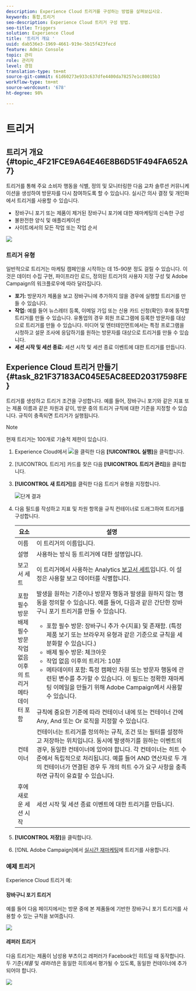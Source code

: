```yaml
---
description: Experience Cloud 트리거를 구성하는 방법을 살펴보십시오.
keywords: 통합,트리거
seo-description: Experience Cloud 트리거 구성 방법.
seo-title: Triggers
solution: Experience Cloud
title: '트리거 개요 '
uuid: dab536e3-1969-4661-919e-5b15f423fecd
feature: Admin Console
topic: 관리
role: 관리자
level: 경험
translation-type: tm+mt
source-git-commit: 61d60273e933c637dfe4400da78257e1c80015b3
workflow-type: tm+mt
source-wordcount: '678'
ht-degree: 98%

---
```



# 트리거

## 트리거 개요 {#topic_4F21FCE9A64E46E8B6D51F494FA652A7}

트리거를 통해 주요 소비자 행동을 식별, 정의 및 모니터링한 다음 교차 솔루션 커뮤니케이션을 생성하여 방문자를 다시 참여하도록 할 수 있습니다. 실시간 의사 결정 및 개인화에서 트리거를 사용할 수 있습니다.

* 장바구니 포기 또는 제품이 제거된 장바구니 포기에 대한 재마케팅의 신속한 구성
* 불완전한 양식 및 애플리케이션
* 사이트에서의 모든 작업 또는 작업 순서

![](assets/trigger-abandonment-2.png)

### 트리거 유형

일반적으로 트리거는 마케팅 캠페인을 시작하는 데 15-90분 정도 걸릴 수 있습니다. 이것은 데이터 수집 구현, 파이프라인 로드, 정의된 트리거의 사용자 지정 구성 및 Adobe Campaign의 워크플로우에 따라 달라집니다.

* **포기:** 방문자가 제품을 보고 장바구니에 추가하지 않을 경우에 실행할 트리거를 만들 수 있습니다.
* **작업:** 예를 들어 뉴스레터 등록, 이메일 가입 또는 신용 카드 신청(확인) 후에 동작할 트리거를 만들 수 있습니다. 유통업의 경우 회원 프로그램에 등록한 방문자를 대상으로 트리거를 만들 수 있습니다. 미디어 및 엔터테인먼트에서는 특정 프로그램을 시청하고 설문 조사에 응답하기를 원하는 방문자를 대상으로 트리거를 만들 수 있습니다.
* **세션 시작 및 세션 종료:** 세션 시작 및 세션 종료 이벤트에 대한 트리거를 만듭니다.

## Experience Cloud 트리거 만들기 {#task_821F37183AC045E5AC8EED20317598FE}

트리거를 생성하고 트리거 조건을 구성합니다. 예를 들어, 장바구니 포기와 같은 지표 또는 제품 이름과 같은 차원과 같이, 방문 중의 트리거 규칙에 대한 기준을 지정할 수 있습니다. 규칙이 충족되면 트리거가 실행됩니다.

>[!NOTE]
>
>현재 트리거는 100개로 기술적 제한이 있습니다.

1. Experience Cloud에서 ![](assets/menu-icon.png)을 클릭한 다음 **[!UICONTROL 실행]**&#x200B;을 클릭합니다.
2. [!UICONTROL 트리거] 카드를 찾은 다음 **[!UICONTROL 트리거 관리]**&#x200B;을 클릭합니다.
3. **[!UICONTROL 새 트리거]**&#x200B;를 클릭한 다음 트리거 유형을 지정합니다.

   ![단계 결과](assets/add-trigger.png)

4. 다음 필드를 작성하고 지표 및 차원 항목을 규칙 컨테이너로 드래그하여 트리거를 구성합니다. 

   | 요소 | 설명 |
   |--- |--- |
   | 이름 | 이 트리거의 이름입니다. |
   | 설명 | 사용하는 방식 등 트리거에 대한 설명입니다. |
   | 보고서 세트 | 이 트리거에서 사용하는 Analytics [보고서 세트](https://docs.adobe.com/content/help/en/analytics/implementation/analytics-basics/ref-reports-report-suites.html)입니다. 이 설정은 사용할 보고 데이터를 식별합니다. |
   | 포함 필수 방문<br>배제 필수 방문<br>작업 없음 이후의 트리거<br>메타데이터 포함 | 발생을 원하는 기준이나 방문자 행동과 발생을 원하지 않는 행동을 정의할 수 있습니다.  예를 들어, 다음과 같은 간단한 장바구니 포기 트리거를 만들 수 있습니다.<ul><li>포함 필수 방문: 장바구니 추가 수(지표) 및 존재함. (특정 제품 보기 또는 브라우저 유형과 같은 기준으로 규칙을 세분화할 수 있습니다.)</li><li>배제 필수 방문: 체크아웃</li><li>작업 없음 이후의 트리거: 10분</li><li>메타데이터 포함: 특정 캠페인 차원 또는 방문자 행동에 관련된 변수를 추가할 수 있습니다. 이 필드는 정확한 재마케팅 이메일을 만들기 위해 Adobe Campaign에서 사용할 수 있습니다.</li></ul><br>규칙에 중요한 기준에 따라 컨테이너 내에 또는 컨테이너 간에 Any, And 또는 Or 로직을 지정할 수 있습니다. |
   | 컨테이너 | 컨테이너는 트리거를 정의하는 규칙, 조건 또는 필터를 설정하고 저장하는 위치입니다. 동시에 발생하기를 원하는 이벤트의 경우, 동일한 컨테이너에 있어야 합니다. 각 컨테이너는 히트 수준에서 독립적으로 처리됩니다.  예를 들어 AND 연산자로 두 개의 컨테이너가 연결된 경우 두 개의 히트 수가 요구 사항을 충족하면 규칙이 유효할 수 있습니다. |
   | 후에 새로운 세션 시작 | 세션 시작 및 세션 종료 이벤트에 대한 트리거를 만듭니다. |

5. **[!UICONTROL 저장]**&#x200B;을 클릭합니다.
6. [!DNL Adobe Campaign]에서 [실시간 재마케팅](https://docs.adobe.com/content/help/ko-KR/campaign-standard/using/integrating-with-adobe-cloud/working-with-campaign-and-triggers/about-adobe-experience-cloud-triggers.html)에 트리거를 사용합니다.

### 예제 트리거

Experience Cloud 트리거 예:

#### 장바구니 포기 트리거

예를 들어 다음 페이지에서는 방문 중에 본 제품들에 기반한 장바구니 포기 트리거를 사용할 수 있는 규칙을 보여줍니다.

![](assets/abandonment-trigger.png)

#### 레퍼러 트리거

다음 트리거는 제품이 남성용 부츠이고 레퍼러가 Facebook인 히트일 때 동작합니다. 두 기준(*제품* 및 *레퍼러*)은 동일한 히트에서 평가될 수 있도록, 동일한 컨테이너에 추가되어야 합니다.

![](assets/fb-boots-promo.png)
